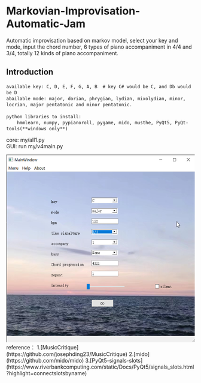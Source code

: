 # Markovian-Improvisation-Automatic-Jam  
Automatic improvisation based on markov model, select your key and mode, input the chord number, 
6 types of piano accompaniment in 4/4 and 3/4, totally 12 kinds of piano accompaniment.

## Introduction  
    available key: C, D, E, F, G, A, B  # key C# would be C, and Db would be D
    abailable mode: major, dorian, phrygian, lydian, mixolydian, minor, locrian, major pentatonic and minor pentatonic.

    python libraries to install:  
        hmmlearn, numpy, pypianoroll, pygame, mido, musthe, PyQt5, PyQt-tools(**windows only**)  
 
core: my/all1.py  
GUI: run my/v4main.py  

<div align=center><img width="556" height="500" src="https://github.com/dongmie1999/Markovian-Improvisation-Automatic-Jam/blob/master/sreenshot.png"/></div>  
reference：  
    1.[MusicCritique](https://github.com/josephding23/MusicCritique)  
    2.[mido](https://github.com/mido/mido)  
    3.[PyQt5-signals-slots](https://www.riverbankcomputing.com/static/Docs/PyQt5/signals_slots.html?highlight=connectslotsbyname)  
    
